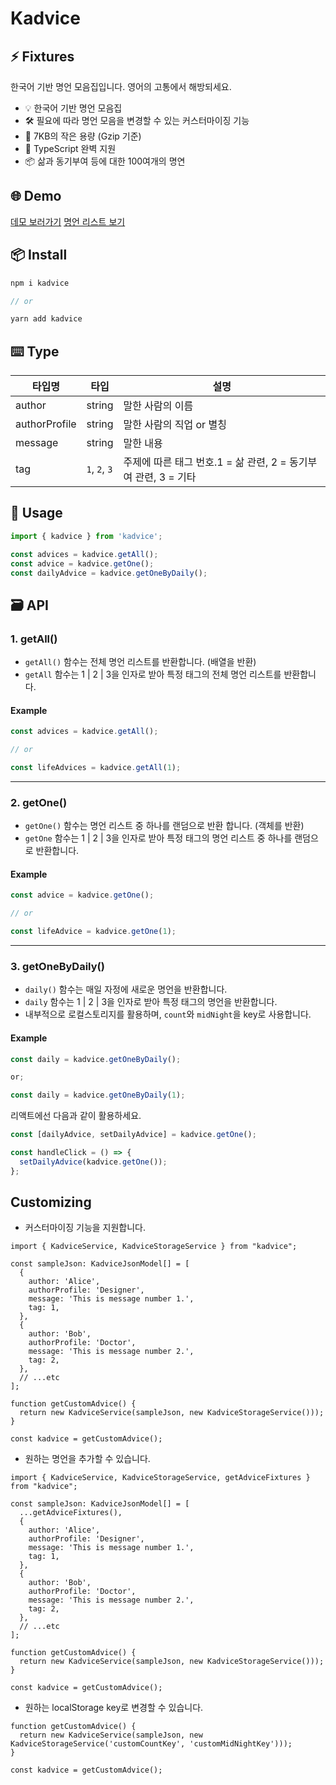# Kadvice

## ⚡️ Fixtures

한국어 기반 명언 모음집입니다. 영어의 고통에서 해방되세요.

- 💡 한국어 기반 명언 모음집
- 🛠️ 필요에 따라 명언 모음을 변경할 수 있는 커스터마이징 기능
- 🔩 7KB의 작은 용량 (Gzip 기준)
- 🔑 TypeScript 완벽 지원
- 📦 삶과 동기부여 등에 대한 100여개의 명연

## 🌐 Demo

[데모 보러가기](https://chkim116.github.io/kadvice-demo/)
[명언 리스트 보기](https://github.com/chkim116/kadvice/blob/master/scripts/fixtures/)

## 📦 Install

```js
npm i kadvice

// or

yarn add kadvice
```

## ⌨️ Type

| 타입명        | 타입          | 설명                                                           |
| ------------- | ------------- | -------------------------------------------------------------- |
| author        | string        | 말한 사람의 이름                                               |
| authorProfile | string        | 말한 사람의 직업 or 별칭                                       |
| message       | string        | 말한 내용                                                      |
| tag           | `1`, `2`, `3` | 주제에 따른 태그 번호.1 = 삶 관련, 2 = 동기부여 관련, 3 = 기타 |

## 🔨 Usage

```js
import { kadvice } from 'kadvice';

const advices = kadvice.getAll();
const advice = kadvice.getOne();
const dailyAdvice = kadvice.getOneByDaily();
```

## 🗃️ API

### 1. getAll()

- `getAll()` 함수는 전체 명언 리스트를 반환합니다. (배열을 반환)
- `getAll` 함수는 1 | 2 | 3을 인자로 받아 특정 태그의 전체 명언 리스트를 반환합니다.

#### Example

```js
const advices = kadvice.getAll();

// or

const lifeAdvices = kadvice.getAll(1);
```

---

### 2. getOne()

- `getOne()` 함수는 명언 리스트 중 하나를 랜덤으로 반환 합니다. (객체를 반환)
- `getOne` 함수는 1 | 2 | 3을 인자로 받아 특정 태그의 명언 리스트 중 하나를 랜덤으로 반환합니다.

#### Example

```js
const advice = kadvice.getOne();

// or

const lifeAdvice = kadvice.getOne(1);
```

---

### 3. getOneByDaily()

- `daily()` 함수는 매일 자정에 새로운 명언을 반환합니다.
- `daily` 함수는 1 | 2 | 3을 인자로 받아 특정 태그의 명언을 반환합니다.
- 내부적으로 로컬스토리지를 활용하며, `count`와 `midNight`을 key로 사용합니다.

#### Example

```js
const daily = kadvice.getOneByDaily();

or;

const daily = kadvice.getOneByDaily(1);
```

리액트에선 다음과 같이 활용하세요.

```js
const [dailyAdvice, setDailyAdvice] = kadvice.getOne();

const handleClick = () => {
  setDailyAdvice(kadvice.getOne());
};
```

## Customizing

- 커스터마이징 기능을 지원합니다.

```tsx
import { KadviceService, KadviceStorageService } from "kadvice";

const sampleJson: KadviceJsonModel[] = [
  {
    author: 'Alice',
    authorProfile: 'Designer',
    message: 'This is message number 1.',
    tag: 1,
  },
  {
    author: 'Bob',
    authorProfile: 'Doctor',
    message: 'This is message number 2.',
    tag: 2,
  },
  // ...etc
];

function getCustomAdvice() {
  return new KadviceService(sampleJson, new KadviceStorageService()));
}

const kadvice = getCustomAdvice();
```

- 원하는 명언을 추가할 수 있습니다.

```tsx
import { KadviceService, KadviceStorageService, getAdviceFixtures } from "kadvice";

const sampleJson: KadviceJsonModel[] = [
  ...getAdviceFixtures(),
  {
    author: 'Alice',
    authorProfile: 'Designer',
    message: 'This is message number 1.',
    tag: 1,
  },
  {
    author: 'Bob',
    authorProfile: 'Doctor',
    message: 'This is message number 2.',
    tag: 2,
  },
  // ...etc
];

function getCustomAdvice() {
  return new KadviceService(sampleJson, new KadviceStorageService()));
}

const kadvice = getCustomAdvice();
```

- 원하는 localStorage key로 변경할 수 있습니다.

```tsx
function getCustomAdvice() {
  return new KadviceService(sampleJson, new KadviceStorageService('customCountKey', 'customMidNightKey')));
}

const kadvice = getCustomAdvice();

```

